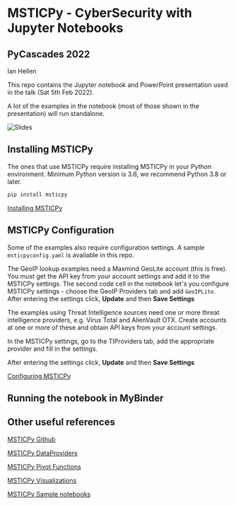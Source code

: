 # MSTICPy - CyberSecurity with Jupyter Notebooks

## PyCascades 2022

Ian Hellen


This repo contains the Jupyter notebook and PowerPoint presentation
used in the talk (Sat 5th Feb 2022).

A lot of the examples in the notebook (most of those shown in the presentation)
will run standalone.

![Slides](PyCascades-2022-Slides.gif)

## Installing MSTICPy

The ones that use MSTICPy require installing MSTICPy in your Python
environment. Minimum Python version is 3.6, we recommend
Python 3.8 or later.

```bash
pip install msticpy
```
[Installing MSTICPy](https://msticpy.readthedocs.io/getting_started/Installing.html)

## MSTICPy Configuration

Some of the examples also require configuration settings.
A sample `msticpyconfig.yaml` is available in this repo.

The GeoIP lookup examples need a Maxmind GeoLite account (this is free).
You must get the API key from your account settings and add it to the
MSTICPy settings. The second code cell in the notebook let's you
configure MSTICPy settings - choose the GeoIP Providers tab and
add `GeoIPLite`.
After entering the settings click, **Update** and then
**Save Settings**

The examples using Threat Intelligence sources need one or more
threat intelligence providers, e.g. Virus Total and AlienVault OTX.
Create accounts at one or more of these and obtain API keys from
your account settings.

In the MSTICPy settings, go to the TIProviders tab, add the
appropriate provider and fill in the settings.

After entering the settings click, **Update** and then
**Save Settings**

[Configuring MSTICPy](https://msticpy.readthedocs.io/getting_started/SettingsEditor.html)


## Running the notebook in MyBinder


## Other useful references

[MSTICPy Github](https://github.com/microsoft/msticpy)

[MSTICPy DataProviders](https://msticpy.readthedocs.io/data_acquisition/DataProviders.html)

[MSTICPy Pivot Functions](https://msticpy.readthedocs.io/data_analysis/PivotFunctions.html)

[MSTICPy Visualizations](https://msticpy.readthedocs.io/Visualization.html)


[MSTICPy Sample notebooks](https://github.com/microsoft/msticpy/docs/notebooks)
